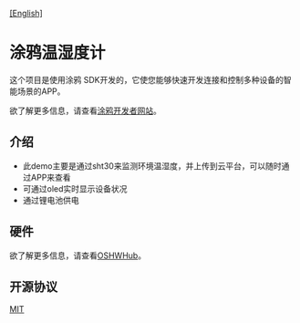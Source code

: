 [[English]](README.md)

# 涂鸦温湿度计

这个项目是使用涂鸦 SDK开发的，它使您能够快速开发连接和控制多种设备的智能场景的APP。

欲了解更多信息，请查看[涂鸦开发者网站](https://developer.tuya.com/)。



## 介绍

- 此demo主要是通过sht30来监测环境温湿度，并上传到云平台，可以随时通过APP来查看
- 可通过oled实时显示设备状况
- 通过锂电池供电

## 硬件

欲了解更多信息，请查看[OSHWHub](https://oshwhub.com/asxs/zhi-neng-wen-shi-du-zhuan-gan-qi)。

## 开源协议

[MIT](https://github.com/Modular-X-01/diy-tuya-cloud-sw/blob/main/LICENSE)
